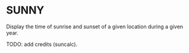 SUNNY
=====

Display the time of sunrise and sunset of a given location during a given year.

TODO: add credits (suncalc).

